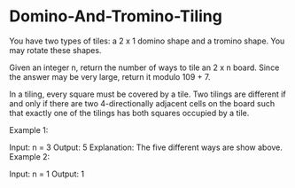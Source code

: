 # Domino-And-Tromino-Tiling
You have two types of tiles: a 2 x 1 domino shape and a tromino shape. You may rotate these shapes.


Given an integer n, return the number of ways to tile an 2 x n board. Since the answer may be very large, return it modulo 109 + 7.

In a tiling, every square must be covered by a tile. Two tilings are different if and only if there are two 4-directionally adjacent cells on the board such that exactly one of the tilings has both squares occupied by a tile.

 

Example 1:


Input: n = 3
Output: 5
Explanation: The five different ways are show above.
Example 2:

Input: n = 1
Output: 1
 
